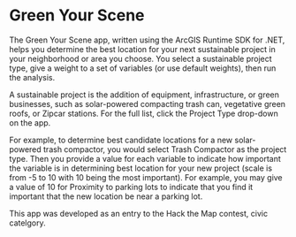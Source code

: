 # Green Your Scene

The Green Your Scene app, written using the ArcGIS Runtime SDK for .NET, helps you determine the best location for your next sustainable project in your neighborhood or area you choose. You select a sustainable project type, give a weight to a set of variables (or use default weights), then run the analysis. 

A sustainable project is the addition of equipment, infrastructure, or green businesses, such as solar-powered compacting trash can, vegetative green roofs, or Zipcar stations. For the full list, click the Project Type drop-down on the app.

For example, to determine best candidate locations for a new solar-powered trash compactor, you would select Trash Compactor as the project type. Then you provide a value for each variable to indicate how important the variable is in determining best location for your new project (scale is from -5 to 10 with 10 being the most important). For example, you may give a value of 10 for Proximity to parking lots to indicate that you find it important that the new location be near a parking lot. 

This app was developed as an entry to the Hack the Map contest, civic catelgory.


